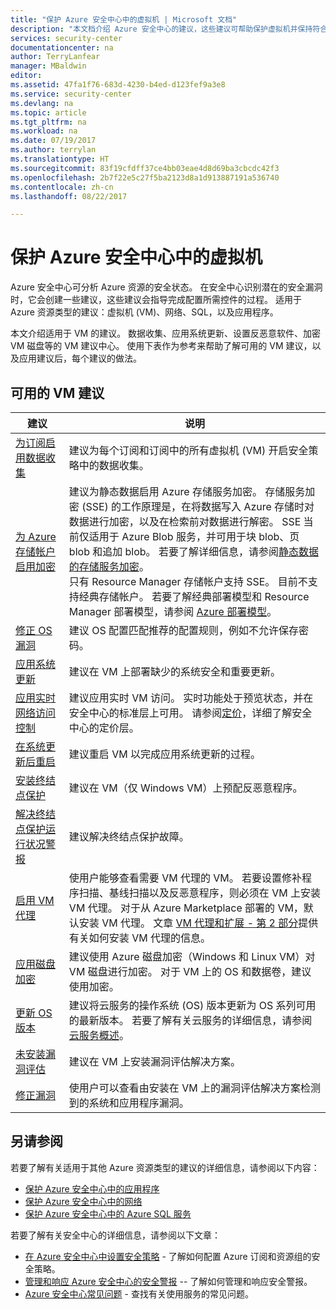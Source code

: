 ```yaml
---
title: "保护 Azure 安全中心中的虚拟机 | Microsoft 文档"
description: "本文档介绍 Azure 安全中心的建议，这些建议可帮助保护虚拟机并保持符合安全策略。"
services: security-center
documentationcenter: na
author: TerryLanfear
manager: MBaldwin
editor: 
ms.assetid: 47fa1f76-683d-4230-b4ed-d123fef9a3e8
ms.service: security-center
ms.devlang: na
ms.topic: article
ms.tgt_pltfrm: na
ms.workload: na
ms.date: 07/19/2017
ms.author: terrylan
ms.translationtype: HT
ms.sourcegitcommit: 83f19cfdff37ce4bb03eae4d8d69ba3cbcdc42f3
ms.openlocfilehash: 2b7f22e5c27f5ba2123d8a1d913887191a536740
ms.contentlocale: zh-cn
ms.lasthandoff: 08/22/2017

---
```

# <a name="protecting-your-virtual-machines-in-azure-security-center"></a>保护 Azure 安全中心中的虚拟机
Azure 安全中心可分析 Azure 资源的安全状态。 在安全中心识别潜在的安全漏洞时，它会创建一些建议，这些建议会指导完成配置所需控件的过程。  适用于 Azure 资源类型的建议：虚拟机 (VM)、网络、SQL，以及应用程序。

本文介绍适用于 VM 的建议。  数据收集、应用系统更新、设置反恶意软件、加密 VM 磁盘等的 VM 建议中心。  使用下表作为参考来帮助了解可用的 VM 建议，以及应用建议后，每个建议的做法。

## <a name="available-vm-recommendations"></a>可用的 VM 建议
| 建议 | 说明 |
| --- | --- |
| [为订阅启用数据收集](security-center-enable-data-collection.md) |建议为每个订阅和订阅中的所有虚拟机 (VM) 开启安全策略中的数据收集。 |
| [为 Azure 存储帐户启用加密](security-center-enable-encryption-for-storage-account.md) | 建议为静态数据启用 Azure 存储服务加密。 存储服务加密 (SSE) 的工作原理是，在将数据写入 Azure 存储时对数据进行加密，以及在检索前对数据进行解密。 SSE 当前仅适用于 Azure Blob 服务，并可用于块 blob、页 blob 和追加 blob。 若要了解详细信息，请参阅[静态数据的存储服务加密](../storage/common/storage-service-encryption.md)。</br>只有 Resource Manager 存储帐户支持 SSE。 目前不支持经典存储帐户。 若要了解经典部署模型和 Resource Manager 部署模型，请参阅 [Azure 部署模型](../azure-classic-rm.md)。 |
| [修正 OS 漏洞](security-center-remediate-os-vulnerabilities.md) |建议 OS 配置匹配推荐的配置规则，例如不允许保存密码。 |
| [应用系统更新](security-center-apply-system-updates.md) |建议在 VM 上部署缺少的系统安全和重要更新。 |
| [应用实时网络访问控制](security-center-just-in-time.md) | 建议应用实时 VM 访问。 实时功能处于预览状态，并在安全中心的标准层上可用。 请参阅[定价](security-center-pricing.md)，详细了解安全中心的定价层。 |
| [在系统更新后重启](security-center-apply-system-updates.md#reboot-after-system-updates) |建议重启 VM 以完成应用系统更新的过程。 |
| [安装终结点保护](security-center-install-endpoint-protection.md) |建议在 VM（仅 Windows VM）上预配反恶意程序。 |
| [解决终结点保护运行状况警报](security-center-resolve-endpoint-protection-health-alerts.md) |建议解决终结点保护故障。 |
| [启用 VM 代理](security-center-enable-vm-agent.md) |使用户能够查看需要 VM 代理的 VM。 若要设置修补程序扫描、基线扫描以及反恶意程序，则必须在 VM 上安装 VM 代理。 对于从 Azure Marketplace 部署的 VM，默认安装 VM 代理。 文章 [VM 代理和扩展 - 第 2 部分](http://azure.microsoft.com/blog/2014/04/15/vm-agent-and-extensions-part-2/)提供有关如何安装 VM 代理的信息。 |
| [应用磁盘加密](security-center-apply-disk-encryption.md) |建议使用 Azure 磁盘加密（Windows 和 Linux VM）对 VM 磁盘进行加密。 对于 VM 上的 OS 和数据卷，建议使用加密。 |
| [更新 OS 版本](security-center-update-os-version.md) |建议将云服务的操作系统 (OS) 版本更新为 OS 系列可用的最新版本。  若要了解有关云服务的详细信息，请参阅[云服务概述](../cloud-services/cloud-services-choose-me.md)。 |
| [未安装漏洞评估](security-center-vulnerability-assessment-recommendations.md) |建议在 VM 上安装漏洞评估解决方案。 |
| [修正漏洞](security-center-vulnerability-assessment-recommendations.md#review-the-recommendation) |使用户可以查看由安装在 VM 上的漏洞评估解决方案检测到的系统和应用程序漏洞。 |

## <a name="see-also"></a>另请参阅
若要了解有关适用于其他 Azure 资源类型的建议的详细信息，请参阅以下内容：

* [保护 Azure 安全中心中的应用程序](security-center-application-recommendations.md)
* [保护 Azure 安全中心中的网络](security-center-network-recommendations.md)
* [保护 Azure 安全中心中的 Azure SQL 服务](security-center-sql-service-recommendations.md)

若要了解有关安全中心的详细信息，请参阅以下文章：

* [在 Azure 安全中心中设置安全策略](security-center-policies.md) - 了解如何配置 Azure 订阅和资源组的安全策略。
* [管理和响应 Azure 安全中心的安全警报](security-center-managing-and-responding-alerts.md) -- 了解如何管理和响应安全警报。
* [Azure 安全中心常见问题](security-center-faq.md) - 查找有关使用服务的常见问题。

